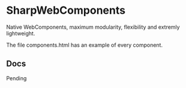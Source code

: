 # SharpWebComponents
Native WebComponents, maximum modularity, flexibility and extremly lightweight.

The file components.html has an example of every component.


## Docs
Pending
